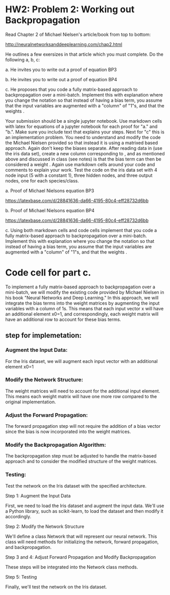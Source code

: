 
# HW2: Problem 2: Working out Backpropagation

Read Chapter 2 of Michael Nielsen's article/book from top to bottom:

http://neuralnetworksanddeeplearning.com/chap2.html

He outlines a few exersizes in that article which you must complete. Do the following a, b, c:

a. He invites you to write out a proof of equation BP3

b. He invites you to write out a proof of equation BP4

c. He proposes that you code a fully matrix-based approach to backpropagation over a mini-batch. Implement this with explanation where you change the notation so that instead of having a bias term, you assume that the input variables are augmented with a "column" of "1"s, and that the weights 
.

Your submission should be a single jupyter notebook. Use markdown cells with latex for equations of a jupyter notebook for each proof for "a." and "b.". Make sure you include text that explains your steps. Next for "c" this is an implementation problem. You need to understand and modify the code the Michael Nielsen provided so that instead it is using a matrixed based approach. Again don't keep the biases separate. After reading data in (use the iris data set), create a new column corresponding to 
, and as mentioned above and discussed in class (see notes) is that the bias term can then be considered a weight 
. Again use markdown cells around your code and comments to explain your work. Test the code on the iris data set with 4 node input (5 with a constant 1), three hidden nodes, and three output nodes, one for each species/class.

a. Proof of Michael Nielsons equation BP3

https://latexbase.com/d/28841636-da66-4195-80c4-eff28732d6bb

b. Proof of Michael Nielsons equation BP4

https://latexbase.com/d/28841636-da66-4195-80c4-eff28732d6bb 

c. Using both markdown cells and code cells implement that you code a fully matrix-based approach to backpropagation over a mini-batch. Implement this with explanation where you change the notation so that instead of having a bias term, you assume that the input variables are augmented with a "column" of "1"s, and that the weights 
.

# Code cell for part c.
     
To implement a fully matrix-based approach to backpropagation over a mini-batch, we will modify the existing code provided by Michael Nielsen in his book "Neural Networks and Deep Learning." In this approach, we will integrate the bias terms into the weight matrices by augmenting the input variables with a column of 1s. This means that each input vector x will have an additional element x0=1, and correspondingly, each weight matrix will have an additional row to account for these bias terms.
## step for implemetation:
### Augment the Input Data:
For the Iris dataset, we will augment each input vector with an additional element x0=1
### Modify the Network Structure: 
The weight matrices will need to account for the additional input element. This means each weight matrix will have one more row compared to the original implementation.
### Adjust the Forward Propagation:
The forward propagation step will not require the addition of a bias vector since the bias is now incorporated into the weight matrices.
### Modify the Backpropagation Algorithm: 
The backpropagation step must be adjusted to handle the matrix-based approach and to consider the modified structure of the weight matrices.
### Testing: 
Test the network on the Iris dataset with the specified architecture.

Step 1: Augment the Input Data

First, we need to load the Iris dataset and augment the input data. We'll use a Python library, such as scikit-learn, to load the dataset and then modify it accordingly.

Step 2: Modify the Network Structure

We'll define a class Network that will represent our neural network. This class will need methods for initializing the network, forward propagation, and backpropagation.

Step 3 and 4: Adjust Forward Propagation and Modify Backpropagation

These steps will be integrated into the Network class methods.

Step 5: Testing

Finally, we'll test the network on the Iris dataset.
